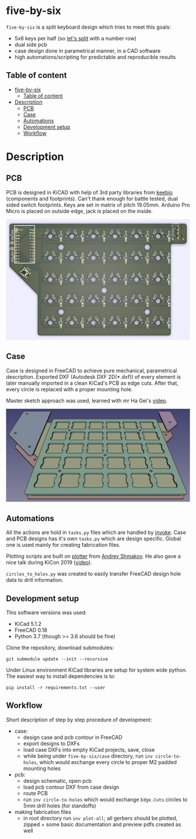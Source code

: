 # five-by-six
`five-by-six` is a split keyboard design which tries to meet this goals:
- 5x6 keys per half (so [let's split](https://github.com/climbalima/let-s-Split-v2) with a number row)
- dual side pcb
- case design done in parametrical manner, in a CAD software
- high automations/scripting for predictable and reproducible results

## Table of content
- [five-by-six](#five-by-six)
  - [Table of content](#table-of-content)
- [Description](#description)
  - [PCB](#pcb)
  - [Case](#case)
  - [Automations](#automations)
  - [Development setup](#development-setup)
  - [Workflow](#workflow)

# Description
## PCB
PCB is designed in KiCAD with help of 3rd party libraries from [keebio](https://github.com/keebio) (components and footprints). Can't thank enough for battle tested, dual sided switch footprints. Keys are set in matrix of pitch 19.05mm. Arduino Pro Micro is placed on outside edge, jack is placed on the inside.

![pcb](images/pcb.png)

## Case
Case is designed in FreeCAD to achieve pure mechanical, parametrical description. Exported DXF (Autodesk DXF 2D(\*.dxf)) of every element is later manually imported in a clean KiCad's PCB as edge cuts. After that, every circle is replaced with a proper mounting hole.

Master sketch approach was used, learned with mr Ha Gei's [video](https://www.youtube.com/watch?v=8Bmcgn2RBGI).

![case](images/case.png)

## Automations
All the actions are hold in `tasks.py` files which are handled by [invoke](http://www.pyinvoke.org/). Case and PCB designs has it's own `tasks.py` which are design specific. Global one is used mainly for creating fabrication files.

Plotting scripts are built on [plotter](https://github.com/akshmakov/pcbops_template/blob/master/kicad_cicd/plotter.py) from [Andrey Shmakov](https://github.com/akshmakov). He also gave a nice talk during KiCon 2019 ([video](https://www.youtube.com/watch?v=cQ-iFtBBwFc)).

`circles_to_holes.py` was created to easily transfer FreeCAD design hole data to drill information.

## Development setup
This software versions was used:
 - KiCad 5.1.2
 - FreeCAD 0.18
 - Python 3.7 (though >= 3.6 should be fine)

Clone the repository, download submodules:
```
git submodule update --init --recursive
```

Under Linux environment KiCad libraries are setup for system wide python. The easiest way to install dependencies is to:
```
pip install -r requirements.txt --user
```

## Workflow
Short description of step by step procedure of development:
 - case:
   - design case and pcb contour in FreeCAD
   - export designs to DXFs
   - load case DXFs into empty KiCad projects, save, close
   - while being under `five-by-six/case` directory, run `inv circle-to-holes`, which would exchange every circle to proper M2 padded mounting holes
 - pcb:
   - design schematic, open pcb
   - load pcb contour DXF from case design
   - route PCB
   - run `inv circle-to-holes` which would exchange `Edge.Cuts` circles to 5mm drill holes (for standoffs)
 - making fabrication files
   - in root directory run `inv plot-all`; all gerbers should be plotted, zipped + some basic documentation and preview pdfs created as well
